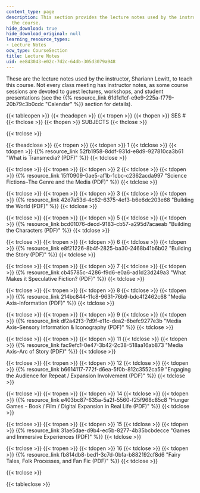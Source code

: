 ```yaml
---
content_type: page
description: This section provides the lecture notes used by the instructor to teach
  the course.
hide_download: true
hide_download_original: null
learning_resource_types:
- Lecture Notes
ocw_type: CourseSection
title: Lecture Notes
uid: ee843043-e02c-7d2c-64db-305d3079a948
---
```


These are the lecture notes used by the instructor, Shariann Lewitt, to teach this course. Not every class meeting has instructor notes, as some course sessions are devoted to guest lectures, workshops, and student presentations (see the {{% resource_link 61d1d1cf-e9e9-225a-f779-20b79c3b0cdc "Calendar" %}} section for details).

{{< tableopen >}}
{{< theadopen >}}
{{< tropen >}}
{{< thopen >}}
SES #
{{< thclose >}}
{{< thopen >}}
SUBJECTS
{{< thclose >}}

{{< trclose >}}

{{< theadclose >}}
{{< tropen >}}
{{< tdopen >}}
1
{{< tdclose >}}
{{< tdopen >}}
{{% resource_link 52fb1958-8ddf-931d-e8d9-927810ca3b61 "What is Transmedia? (PDF)" %}}
{{< tdclose >}}

{{< trclose >}}
{{< tropen >}}
{{< tdopen >}}
2
{{< tdclose >}}
{{< tdopen >}}
{{% resource_link 15ff0909-0ae5-af1b-1cbc-c2362acda997 "Science Fictions–The Genre and the Media (PDF)" %}}
{{< tdclose >}}

{{< trclose >}}
{{< tropen >}}
{{< tdopen >}}
3
{{< tdclose >}}
{{< tdopen >}}
{{% resource_link 42d7a53d-4c62-6375-4ef3-b6e6dc203e68 "Building the World (PDF)" %}}
{{< tdclose >}}

{{< trclose >}}
{{< tropen >}}
{{< tdopen >}}
5
{{< tdclose >}}
{{< tdopen >}}
{{% resource_link bcd01076-decd-9183-cb57-a295d7acaeab "Building the Characters (PDF)" %}}
{{< tdclose >}}

{{< trclose >}}
{{< tropen >}}
{{< tdopen >}}
6
{{< tdclose >}}
{{< tdopen >}}
{{% resource_link e8f21226-8b4f-2825-ba30-2468b41b6b02 "Building the Story (PDF)" %}}
{{< tdclose >}}

{{< trclose >}}
{{< tropen >}}
{{< tdopen >}}
7
{{< tdclose >}}
{{< tdopen >}}
{{% resource_link cb45785c-4286-f9d6-e0a6-ad1d23d249a3 "What Makes it Speculative Fiction? (PDF)" %}}
{{< tdclose >}}

{{< trclose >}}
{{< tropen >}}
{{< tdopen >}}
8
{{< tdclose >}}
{{< tdopen >}}
{{% resource_link 214bc844-11c8-9631-76b9-bdc4f2462c68 "Media Axis–Information (PDF)" %}}
{{< tdclose >}}

{{< trclose >}}
{{< tropen >}}
{{< tdopen >}}
9
{{< tdclose >}}
{{< tdopen >}}
{{% resource_link df2a42f3-7d9f-e11c-dea2-6befc9277e3b "Media Axis–Sensory Information & Iconography (PDF)" %}}
{{< tdclose >}}

{{< trclose >}}
{{< tropen >}}
{{< tdopen >}}
11
{{< tdclose >}}
{{< tdopen >}}
{{% resource_link fac9efc1-0e47-3b42-2c38-518aa16ab873 "Media Axis–Arc of Story (PDF)" %}}
{{< tdclose >}}

{{< trclose >}}
{{< tropen >}}
{{< tdopen >}}
12
{{< tdclose >}}
{{< tdopen >}}
{{% resource_link b6614117-772f-d6ea-5f0b-812c3552ca59 "Engaging the Audience for Repeat / Expansion Involvement (PDF)" %}}
{{< tdclose >}}

{{< trclose >}}
{{< tropen >}}
{{< tdopen >}}
14
{{< tdclose >}}
{{< tdopen >}}
{{% resource_link e403bc87-635a-5a2f-5560-f25f968c85c8 "Hunger Games - Book / Film / Digital Expansion in Real Life (PDF)" %}}
{{< tdclose >}}

{{< trclose >}}
{{< tropen >}}
{{< tdopen >}}
15
{{< tdclose >}}
{{< tdopen >}}
{{% resource_link 31ae5dae-d9b4-ec5b-8277-4b35bcbdecce "Games and Immersive Experiences (PDF)" %}}
{{< tdclose >}}

{{< trclose >}}
{{< tropen >}}
{{< tdopen >}}
16
{{< tdclose >}}
{{< tdopen >}}
{{% resource_link fb814db8-bed1-3c7d-0bfa-b882192cf8d6 "Fairy Tales, Folk Processes, and Fan Fic (PDF)" %}}
{{< tdclose >}}

{{< trclose >}}

{{< tableclose >}}